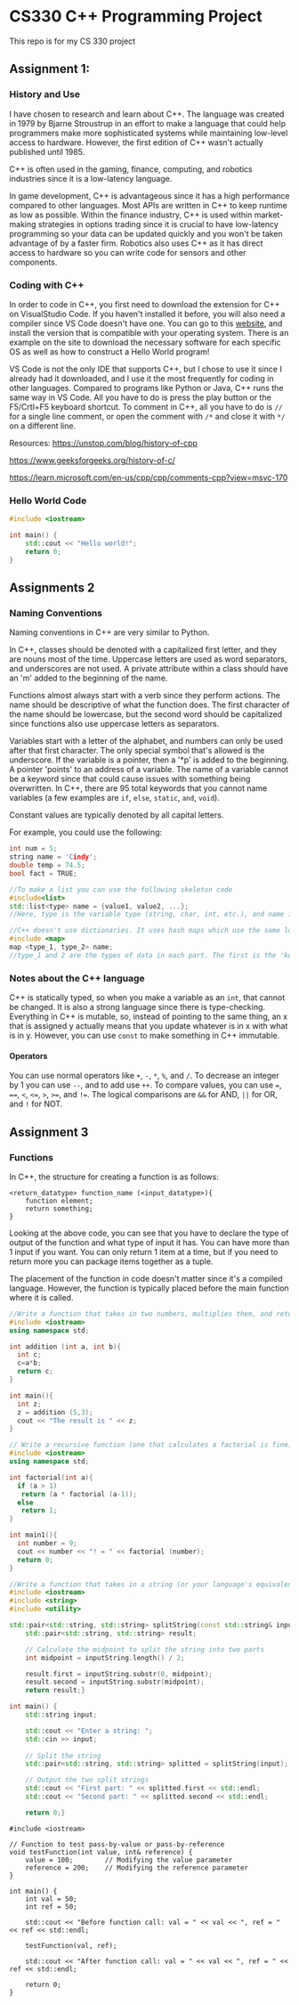 # CS330 C++ Programming Project
This repo is for my CS 330 project

## Assignment 1:

### History and Use
I have chosen to research and learn about C++. The language was created in 1979 by Bjarne Stroustrup in an effort to make a language that could help programmers make more sophisticated systems while maintaining low-level access to hardware. However, the first edition of C++ wasn't actually published until 1985. 

C++ is often used in the gaming, finance, computing, and robotics industries since it is a low-latency language. 

In game development, C++ is advantageous since it has a high performance compared to other languages. Most APIs are written in C++ to keep runtime as low as possible. Within the finance industry, C++ is used within market-making strategies in options trading since it is crucial to have low-latency programming so your data can be updated quickly and you won't be taken advantage of by a faster firm. Robotics also uses C++ as it has direct access to hardware so you can write code for sensors and other components. 

### Coding with C++

In order to code in C++, you first need to download the extension for C++ on VisualStudio Code. If you haven't installed it before, you will also need a compiler since VS Code doesn't have one. You can go to this [website](https://code.visualstudio.com/docs/languages/cpp), and install the version that is compatible with your operating system. There is an example on the site to download the necessary software for each specific OS as well as how to construct a Hello World program!

VS Code is not the only IDE that supports C++, but I chose to use it since I already had it downloaded, and I use it the most frequently for coding in other languages. Compared to programs like Python or Java, C++ runs the same way in VS Code. All you have to do is press the play button or the F5/Crtl+F5 keyboard shortcut. 
To comment in C++, all you have to do is `//` for a single line comment, or open the comment with `/*` and close it with `*/` on a different line. 

Resources: https://unstop.com/blog/history-of-cpp

https://www.geeksforgeeks.org/history-of-c/

https://learn.microsoft.com/en-us/cpp/cpp/comments-cpp?view=msvc-170

### Hello World Code

```cpp
#include <iostream>

int main() {
    std::cout << "Hello world!";
    return 0;
}
```

## Assignments 2

### Naming Conventions

Naming conventions in C++ are very similar to Python. 

In C++, classes should be denoted with a capitalized first letter, and they are nouns most of the time. Uppercase letters are used as word separators, and underscores are not used. A private attribute within a class should have an 'm' added to the beginning of the name. 

Functions almost always start with a verb since they perform actions. The name should be descriptive of what the function does. The first character of the name should be lowercase, but the second word should be capitalized since functions also use uppercase letters as separators. 

Variables start with a letter of the alphabet, and numbers can only be used after that first character. The only special symbol that's allowed is the underscore. If the variable is a pointer, then a '*p' is added to the beginning. A pointer 'points' to an address of a variable. The name of a variable cannot be a keyword since that could cause issues with something being overwritten. In C++, there are 95 total keywords that you cannot name variables (a few examples are `if`, `else`, `static`, `and`, `void`). 

Constant values are typically denoted by all capital letters. 

For example, you could use the following:

```cpp
int num = 5;
string name = 'Cindy';
double temp = 74.5;
bool fact = TRUE;

//To make a list you can use the following skeleton code
#include<list>
std::list<type> name = {value1, value2, ...};
//Here, type is the variable type (string, char, int, etc.), and name is whatever you choose to name it

//C++ doesn't use dictionaries. It uses hash maps which use the same logic
#include <map>
map <type_1, type_2> name;
//type_1 and 2 are the types of data in each part. The first is the 'key' and the second is the 'value'
```

### Notes about the C++ language

C++ is statically typed, so when you make a variable as an `int`, that cannot be changed. It is also a strong language since there is type-checking. Everything in C++ is mutable, so, instead of pointing to the same thing, an x that is assigned y actually means that you update whatever is in x with what is in y. However, you can use `const` to make something in C++ immutable.

#### Operators 

You can use normal operators like `+`, `-`, `*`, `%`, and `/`. 
To decrease an integer by 1 you can use `--`, and to add use `++`.
To compare values, you can use `=`, `==`, `<`, `<=`, `>`, `>=`, and `!=`. 
The logical comparisons are `&&` for AND, `||` for OR, and `!` for NOT. 


## Assignment 3

### Functions

In C++, the structure for creating a function is as follows:
```
<return_datatype> function_name (<input_datatype>){
    function element;
    return something;
}
```
Looking at the above code, you can see that you have to declare the type of output of the function and what type of input it has. You can have more than 1 input if you want. You can only return 1 item at a time, but if you need to return more you can package items together as a tuple. 

The placement of the function in code doesn't matter since it's a compiled language. However, the function is typically placed before the main function where it is called. 

```cpp
//Write a function that takes in two numbers, multiplies them, and returns the output
#include <iostream>
using namespace std;

int addition (int a, int b){
  int c;
  c=a*b;
  return c;
}

int main(){
  int z;
  z = addition (5,3);
  cout << "The result is " << z;
}

```

```cpp
// Write a recursive function (one that calculates a factorial is fine)
#include <iostream>
using namespace std;

int factorial(int a){
  if (a > 1)
   return (a * factorial (a-1));
  else
   return 1;
}

int main1(){
  int number = 9;
  cout << number << "! = " << factorial (number);
  return 0;
}
```

```cpp
//Write a function that takes in a string (or your language's equivalent) and splits it into two strings, then returns both strings
#include <iostream>
#include <string>
#include <utility>

std::pair<std::string, std::string> splitString(const std::string& inputString) {
    std::pair<std::string, std::string> result;

    // Calculate the midpoint to split the string into two parts
    int midpoint = inputString.length() / 2;

    result.first = inputString.substr(0, midpoint);
    result.second = inputString.substr(midpoint);
    return result;}

int main() {
    std::string input;

    std::cout << "Enter a string: ";
    std::cin >> input;
    
    // Split the string
    std::pair<std::string, std::string> splitted = splitString(input);

    // Output the two split strings
    std::cout << "First part: " << splitted.first << std::endl;
    std::cout << "Second part: " << splitted.second << std::endl;

    return 0;}
```
```
#include <iostream>

// Function to test pass-by-value or pass-by-reference
void testFunction(int value, int& reference) {
    value = 100;        // Modifying the value parameter
    reference = 200;    // Modifying the reference parameter
}

int main() {
    int val = 50;
    int ref = 50;

    std::cout << "Before function call: val = " << val << ", ref = " << ref << std::endl;

    testFunction(val, ref);

    std::cout << "After function call: val = " << val << ", ref = " << ref << std::endl;

    return 0;
}
```













